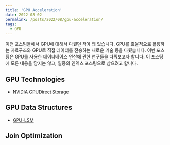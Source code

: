 ```yaml
---
title: 'GPU Acceleration'
date: 2022-08-02
permalink: /posts/2022/08/gpu-acceleration/
tags:
  - GPU
---
```


이전 포스팅들에서 GPU에 대해서 다뤘던 적이 꽤 있습니다. 
GPU를 효율적으로 활용하는 자료구조와 GPU로 직접 데이터를 전송하는 새로운 기술 등을 다뤘습니다. 
이번 포스팅은 GPU를 사용한 데이터베이스 연산에 관한 연구들을 다뤄보고자 합니다. 
이 포스팅에 모든 내용을 담지는 않고, 일종의 인덱스 포스팅으로 삼으려고 합니다. 

## GPU Technologies

- [NVIDIA GPUDirect Storage](https://hyuhngminkim.github.io/posts/2022/07/gds/)

## GPU Data Structures

- [GPU-LSM](https://hyuhngminkim.github.io/posts/2022/07/gpu-lsm/)

## Join Optimization
